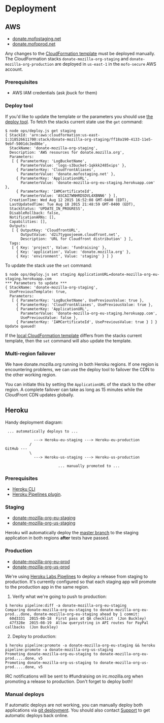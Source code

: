 # Deployment

## AWS

- [donate.mofostaging.net](https://donate.mofostaging.net/)
- [donate.mofoprod.net](https://donate.mofoprod.net/)

Any changes to the [CloudFormation template](../ops/cloudformation.json) must be deployed manually.
The CloudFormation stacks `donate-mozilla-org-staging` and `donate-mozilla-org-production` are deployed in `us-east-1` in the `mofo-secure` AWS account.

### Prerequisites

- AWS IAM credentials (ask jbuck for them)

### Deploy tool

If you'd like to update the template or the parameters you should use [the deploy tool](deploy.js).
To fetch the stacks current state use the `get` command:

```
$ node ops/deploy.js get staging
{ StackId: 'arn:aws:cloudformation:us-east-1:318526611700:stack/donate-mozilla-org-staging/ff18a190-4133-11e5-9ebf-5001dc3ed86e',
  StackName: 'donate-mozilla-org-staging',
  Description: 'AWS resources for donate.mozilla.org',
  Parameters:
   [ { ParameterKey: 'LogBucketName',
       ParameterValue: 'logs-s3bucket-1qkkk2485xips' },
     { ParameterKey: 'CloudfrontAliases',
       ParameterValue: 'donate.mofostaging.net' },
     { ParameterKey: 'ApplicationURL',
       ParameterValue: 'donate-mozilla-org-eu-staging.herokuapp.com' },
     { ParameterKey: 'IAMCertificateId',
       ParameterValue: 'ASCAI7WNHRDSDVL4XBNN6' } ],
  CreationTime: Wed Aug 12 2015 16:52:08 GMT-0400 (EDT),
  LastUpdatedTime: Tue Aug 18 2015 21:48:59 GMT-0400 (EDT),
  StackStatus: 'UPDATE_IN_PROGRESS',
  DisableRollback: false,
  NotificationARNs: [],
  Capabilities: [],
  Outputs:
   [ { OutputKey: 'CloudfrontURL',
       OutputValue: 'd2i7tygoojoeom.cloudfront.net',
       Description: 'URL for Cloudfront distribution' } ],
  Tags:
   [ { Key: 'project', Value: 'fundraising' },
     { Key: 'application', Value: 'donate.mozilla.org' },
     { Key: 'environment', Value: 'staging' } ] }
```

To update the stack use the `set` command:

```
$ node ops/deploy.js set staging ApplicationURL=donate-mozilla-org-eu-staging.herokuapp.com
*** Parameters to update ***
{ StackName: 'donate-mozilla-org-staging',
  UsePreviousTemplate: true,
  Parameters:
   [ { ParameterKey: 'LogBucketName', UsePreviousValue: true },
     { ParameterKey: 'CloudfrontAliases', UsePreviousValue: true },
     { ParameterKey: 'ApplicationURL',
       ParameterValue: 'donate-mozilla-org-eu-staging.herokuapp.com',
       UsePreviousValue: false },
     { ParameterKey: 'IAMCertificateId', UsePreviousValue: true } ] }
Update queued!
```

If the [local CloudFormation template](../ops/cloudformation.json) differs from the stacks current template, then the `set` command will also update the template.

### Multi-region failover

We have donate.mozilla.org running in both Heroku regions. If one region is encountering problems, we can use the deploy tool to failover the CDN to the other working region.

You can initiate this by setting the `ApplicationURL` of the stack to the other region. A complete failover can take as long as 15 minutes while the CloudFront CDN updates globally.

## Heroku

Handy deployment diagram:

```
 ... automatically deploys to ...

             ---> Heroku-eu-staging ---> Heroku-eu-production
           /
GitHub ---
           \
             ---> Heroku-us-staging ---> Heroku-us-production

                        ... manually promoted to ...
```

### Prerequisites

- [Heroku CLI](https://devcenter.heroku.com/articles/heroku-command)
- [Heroku Pipelines plugin](https://devcenter.heroku.com/articles/labs-pipelines#enable-pipelines).

### Staging

- [donate-mozilla-org-eu-staging](https://dashboard.heroku.com/apps/donate-mozilla-org-eu-staging/resources)
- [donate-mozilla-org-us-staging](https://dashboard.heroku.com/apps/donate-mozilla-org-us-staging/resources)

Heroku will automatically deploy the [master branch](https://github.com/mozilla/donate.mozilla.org) to the staging application in both regions **after** tests have passed.

### Production

- [donate-mozilla-org-eu-prod](https://dashboard.heroku.com/apps/donate-mozilla-org-eu-prod/resources)
- [donate-mozilla-org-us-prod](https://dashboard.heroku.com/apps/donate-mozilla-org-us-prod/resources)

We're using [Heroku Labs Pipelines](https://devcenter.heroku.com/articles/labs-pipelines) to deploy a release from staging to production.
It's currently configured so that each staging app will promote to the production app in the same region.

1. Verify what we're going to push to production:

```
$ heroku pipeline:diff -a donate-mozilla-org-eu-staging
Comparing donate-mozilla-org-eu-staging to donate-mozilla-org-eu-prod...done, donate-mozilla-org-eu-staging ahead by 1 commit:
  60d3331  2015-08-18  First pass at QA checklist  (Jon Buckley)
  47f328e  2015-08-19  Allow querystring in API routes for PayPal callbacks  (Jon Buckley)
```

2. Deploy to production:

```
$ heroku pipeline:promote -a donate-mozilla-org-eu-staging && heroku pipeline:promote -a donate-mozilla-org-us-staging
Promoting donate-mozilla-org-eu-staging to donate-mozilla-org-eu-prod.....done, v5
Promoting donate-mozilla-org-us-staging to donate-mozilla-org-us-prod.....done, v5
```

IRC notifications will be sent to #fundraising on irc.mozilla.org when promoting a release to production. Don't forget to deploy both!

### Manual deploys

If automatic deploys are not working, you can manually deploy both applications via [git deployment](https://devcenter.heroku.com/articles/git). You should also contact [Support](Support.md) to get automatic deploys back online.
